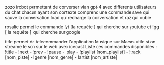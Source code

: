 zozo ircbot permettant de converser vian gpt-4 avec differents utilisateurs du chat chacun ayant son contexte 
comprend une commande save qui sauve la conversation  load qui recharge la conversation et raz qui oubie 

rosalie permet le commande !yt [la requête ] qui cherche sur youtube et !gg [ la requête ]  qui cherche sur google 

title permet de telecommander l'application Musique sur Macos utile si on streame le son sur le web avec icecast 
Liste des commandes disponibles : 
!title - !next - !prev - !pause - !play - !playlist [nom_playlist] - !track [nom_piste] - !genre [nom_genre] - !artist [nom_artiste]
